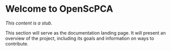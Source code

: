 # Welcome to OpenScPCA

_This content is a stub._

This section will serve as the documentation landing page.
It will present an overview of the project, including its goals and information on ways to contribute.
